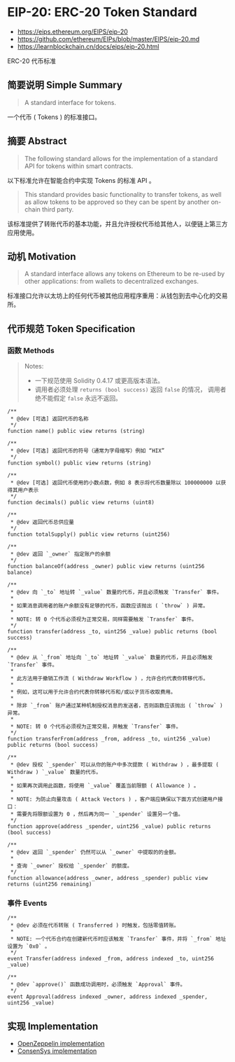 # EIP-20: ERC-20 Token Standard

- <https://eips.ethereum.org/EIPS/eip-20>
- <https://github.com/ethereum/EIPs/blob/master/EIPS/eip-20.md>
- <https://learnblockchain.cn/docs/eips/eip-20.html>

ERC-20 代币标准

## 简要说明 Simple Summary

> A standard interface for tokens.

一个代币 ( Tokens ) 的标准接口。


## 摘要 Abstract

> The following standard allows for the implementation of a standard API for tokens within smart contracts.

以下标准允许在智能合约中实现 Tokens 的标准 API 。

> This standard provides basic functionality to transfer tokens,
> as well as allow tokens to be approved so they can be spent by another on-chain third party.

该标准提供了转账代币的基本功能，并且允许授权代币给其他人，以便链上第三方应用使用。

## 动机 Motivation

> A standard interface allows any tokens on Ethereum to be re-used by other applications:
> from wallets to decentralized exchanges.

标准接口允许以太坊上的任何代币被其他应用程序重用：从钱包到去中心化的交易所。

## 代币规范 Token Specification

### 函数 Methods

> Notes:
> - 一下规范使用 Solidity 0.4.17 或更高版本语法。
> - 调用者必须处理 `returns (bool success)` 返回  `false` 的情况，
>   调用者绝不能假定 `false` 永远不返回。

```solidity
/**
 * @dev [可选] 返回代币的名称
 */
function name() public view returns (string)

/**
 * @dev [可选] 返回代币的符号（通常为字母缩写）例如 “HIX”
 */
function symbol() public view returns (string)

/**
 * @dev [可选] 返回代币使用的小数点数，例如 8 表示将代币数量除以 100000000 以获得其用户表示
 */
function decimals() public view returns (uint8)

/**
 * @dev 返回代币总供应量
 */
function totalSupply() public view returns (uint256)

/**
 * @dev 返回 `_owner` 指定账户的余额
 */
function balanceOf(address _owner) public view returns (uint256 balance)

/**
 * @dev 向 `_to` 地址转 `_value` 数量的代币，并且必须触发 `Transfer` 事件。
 *
 * 如果消息调用者的账户余额没有足够的代币，函数应该抛出 ( `throw` ) 异常。
 *
 * NOTE: 转 0 个代币必须视为正常交易，同样需要触发 `Transfer` 事件。
 */
function transfer(address _to, uint256 _value) public returns (bool success)

/**
 * @dev 从 `_from` 地址向 `_to` 地址转 `_value` 数量的代币，并且必须触发 `Transfer` 事件。
 *
 * 此方法用于撤销工作流 ( Withdraw Workflow ) ，允许合约代表你转移代币。
 *
 * 例如，这可以用于允许合约代表你转移代币和/或以子货币收取费用。
 *
 * 除非 `_from` 账户通过某种机制授权消息的发送者，否则函数应该抛出 ( `throw` ) 异常。
 *
 * NOTE: 转 0 个代币必须视为正常交易，并触发 `Transfer` 事件。
 */
function transferFrom(address _from, address _to, uint256 _value) public returns (bool success)

/**
 * @dev 授权 `_spender` 可以从你的账户中多次提款 ( Withdraw ) ，最多提取 ( Withdraw ) `_value` 数量的代币。
 *
 * 如果再次调用此函数，将使用 `_value` 覆盖当前限额 ( Allowance ) 。
 *
 * NOTE: 为防止向量攻击 ( Attack Vectors ) ，客户端应确保以下面方式创建用户接口：
 * 需要先将限额设置为 0 ，然后再为同一 `_spender` 设置另一个值。
 */
function approve(address _spender, uint256 _value) public returns (bool success)

/**
 * @dev 返回 `_spender` 仍然可以从 `_owner` 中提取的的金额。
 *
 * 查询 `_owner` 授权给 `_spender` 的额度。
 */
function allowance(address _owner, address _spender) public view returns (uint256 remaining)
```

### 事件 Events

```solidity
/**
 * @dev 必须在代币转账 ( Transferred ) 时触发，包括零值转账。
 *
 * NOTE: 一个代币合约在创建新代币时应该触发 `Transfer` 事件，并将 `_from` 地址设置为 `0x0` 。
 */
event Transfer(address indexed _from, address indexed _to, uint256 _value)

/**
 * @dev `approve()` 函数成功调用时，必须触发 `Approval` 事件。
 */
event Approval(address indexed _owner, address indexed _spender, uint256 _value)
```

## 实现 Implementation

- [OpenZeppelin implementation](https://github.com/OpenZeppelin/openzeppelin-contracts/blob/master/contracts/token/ERC20/ERC20.sol)
- [ConsenSys implementation](https://github.com/ConsenSys/Tokens/blob/master/contracts/eip20/EIP20.sol)

